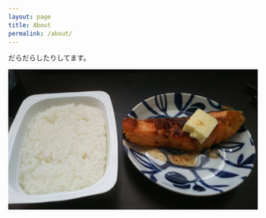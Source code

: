 ```yaml
---
layout: page
title: About
permalink: /about/
---
```



だらだらしたりしてます。

[![画像](/assets/img/20210704_170202.jpg)](https://cdn.discordapp.com/attachments/856921357245743165/972059015641194516/unknown_8.png)